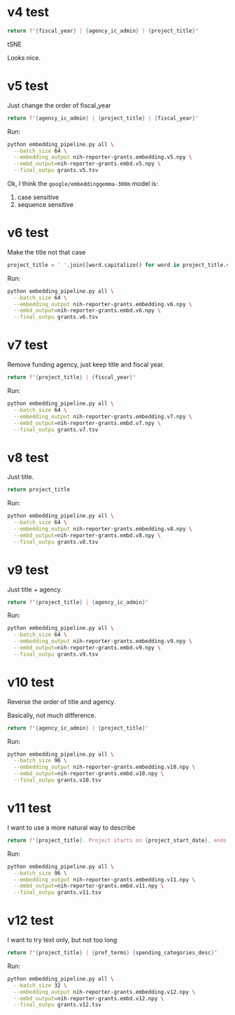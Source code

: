 # v4 test

```python
return f"{fiscal_year} | {agency_ic_admin} | {project_title}"
```

tSNE

Looks nice.

# v5 test

Just change the order of fiscal_year

```python
return f"{agency_ic_admin} | {project_title} | {fiscal_year}"
```

Run:

```bash
python embedding_pipeline.py all \
  --batch_size 64 \
  --embedding_output nih-reporter-grants.embedding.v5.npy \
  --embd_output=nih-reporter-grants.embd.v5.npy \
  --final_outpu grants.v5.tsv
```

Ok, I think the `google/embeddinggemma-300m` model is:

1. case sensitive
2. sequence sensitive


# v6 test

Make the title not that case

```python
project_title = ' '.join([word.capitalize() for word in project_title.split()])
```

Run:

```bash
python embedding_pipeline.py all \
  --batch_size 64 \
  --embedding_output nih-reporter-grants.embedding.v6.npy \
  --embd_output=nih-reporter-grants.embd.v6.npy \
  --final_outpu grants.v6.tsv
```


# v7 test

Remove funding agency, just keep title and fiscal year.

```python
return f"{project_title} | {fiscal_year}"
```

Run:

```bash
python embedding_pipeline.py all \
  --batch_size 64 \
  --embedding_output nih-reporter-grants.embedding.v7.npy \
  --embd_output=nih-reporter-grants.embd.v7.npy \
  --final_outpu grants.v7.tsv
```


# v8 test

Just title.

```python
return project_title
```

Run:

```bash
python embedding_pipeline.py all \
  --batch_size 64 \
  --embedding_output nih-reporter-grants.embedding.v8.npy \
  --embd_output=nih-reporter-grants.embd.v8.npy \
  --final_outpu grants.v8.tsv
```


# v9 test

Just title + agency.

```python
return f"{project_title} | {agency_ic_admin}"
```

Run:

```bash
python embedding_pipeline.py all \
  --batch_size 64 \
  --embedding_output nih-reporter-grants.embedding.v9.npy \
  --embd_output=nih-reporter-grants.embd.v9.npy \
  --final_outpu grants.v9.tsv
```


# v10 test

Reverse the order of title and agency.

Basically, not much difference.

```python
return f"{agency_ic_admin} | {project_title}"
```

Run:

```bash
python embedding_pipeline.py all \
  --batch_size 96 \
  --embedding_output nih-reporter-grants.embedding.v10.npy \
  --embd_output=nih-reporter-grants.embd.v10.npy \
  --final_outpu grants.v10.tsv
```


# v11 test

I want to use a more natural way to describe 

```python
return f"{project_title}. Project starts on {project_start_date}, ends on {project_end_date}. {agency_ic_admin}."
```

Run:

```bash
python embedding_pipeline.py all \
  --batch_size 96 \
  --embedding_output nih-reporter-grants.embedding.v11.npy \
  --embd_output=nih-reporter-grants.embd.v11.npy \
  --final_outpu grants.v11.tsv
```



# v12 test

I want to try text only, but not too long

```python
return f"{project_title} | {pref_terms} {spending_categories_desc}"
```

Run:

```bash
python embedding_pipeline.py all \
  --batch_size 32 \
  --embedding_output nih-reporter-grants.embedding.v12.npy \
  --embd_output=nih-reporter-grants.embd.v12.npy \
  --final_outpu grants.v12.tsv
```
